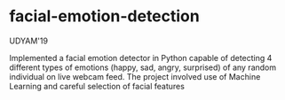 # facial-emotion-detection
UDYAM'19

Implemented a facial emotion detector in Python capable of detecting 4 different types of emotions (happy,
sad, angry, surprised) of any random individual on live webcam feed. The project involved use of Machine
Learning and careful selection of facial features

